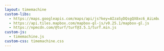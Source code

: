 ```yaml
---
layout: timemachine
custom-libs:
  - https://maps.googleapis.com/maps/api/js?key=AIzaSyDQsgQX8xc6_AiLmbwhZrdpELQJC8rlrII
  - https://api.tiles.mapbox.com/mapbox-gl-js/v0.25.1/mapbox-gl.js
  - https://npmcdn.com/@turf/turf@3.5.1/turf.min.js
custom-js:
  - timemachine.js
custom-css: timemachine.css
---
```

